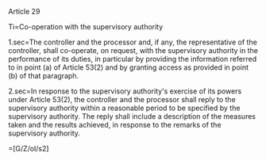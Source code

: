 Article 29

Ti=Co-operation with the supervisory authority

1.sec=The controller and the processor and, if any, the representative of the controller, shall co-operate, on request, with the supervisory authority in the performance of its duties, in particular by providing the information referred to in point (a) of Article 53(2) and by granting access as provided in point (b) of that paragraph.

2.sec=In response to the supervisory authority's exercise of its powers under Article 53(2), the controller and the processor shall reply to the supervisory authority within a reasonable period to be specified by the supervisory authority. The reply shall include a description of the measures taken and the results achieved, in response to the remarks of the supervisory authority.

=[G/Z/ol/s2]
